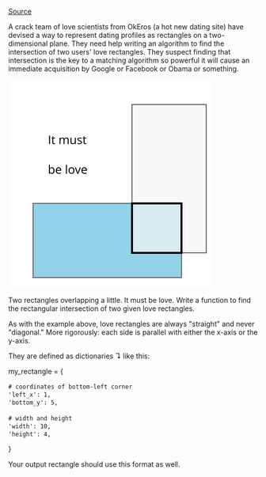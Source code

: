 [Source](https://www.interviewcake.com/question/python/rectangular-love)

A crack team of love scientists from OkEros (a hot new dating site) have devised a way to represent dating profiles as rectangles on a two-dimensional plane.
They need help writing an algorithm to find the intersection of two users' love rectangles. They suspect finding that intersection is the key to a matching algorithm so powerful it will cause an immediate acquisition by Google or Facebook or Obama or something.

![Rectangular interscections](rectangular_love__it_must_be_love.svg)

Two rectangles overlapping a little. It must be love.
Write a function to find the rectangular intersection of two given love rectangles.

As with the example above, love rectangles are always "straight" and never "diagonal." More rigorously: each side is parallel with either the x-axis or the y-axis.

They are defined as dictionaries ↴ like this:

  my_rectangle = {

    # coordinates of bottom-left corner
    'left_x': 1,
    'bottom_y': 5,

    # width and height
    'width': 10,
    'height': 4,

}

Your output rectangle should use this format as well.